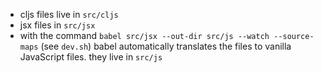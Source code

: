 - cljs files live in `src/cljs`
- jsx files in `src/jsx`
- with the command `babel src/jsx --out-dir src/js --watch --source-maps` (see `dev.sh`) babel automatically translates the files to vanilla JavaScript files. they live in `src/js`
